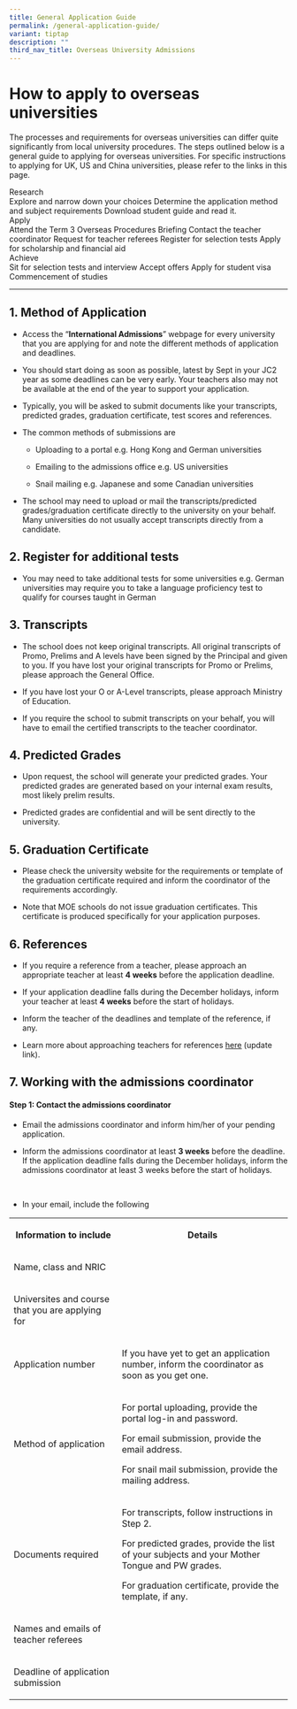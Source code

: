 ```yaml
---
title: General Application Guide
permalink: /general-application-guide/
variant: tiptap
description: ""
third_nav_title: Overseas University Admissions
---
```

<h1><strong>How to apply to overseas universities</strong></h1>
<p>The processes and requirements&nbsp;for overseas universities can differ
quite significantly from local university procedures. The steps outlined
below is a general guide to applying for overseas universities. For specific
instructions to applying for UK, US and&nbsp;China&nbsp;universities, please
refer to the links in this page.</p>
<p></p>
<div class="isomer-card-grid">
<div class="isomer-card">
<div class="isomer-card-body">
<div class="isomer-card-title">Research</div>
<div class="isomer-card-description">Explore and narrow down your choices Determine the application method
and subject requirements Download student guide and read it.</div>
</div>
</div>
<div class="isomer-card">
<div class="isomer-card-body">
<div class="isomer-card-title">Apply</div>
<div class="isomer-card-description">Attend the Term 3 Overseas Procedures Briefing Contact the teacher coordinator
Request for teacher referees Register for selection tests Apply for scholarship
and financial aid</div>
</div>
</div>
<div class="isomer-card">
<div class="isomer-card-body">
<div class="isomer-card-title">Achieve</div>
<div class="isomer-card-description">Sit for selection tests and interview Accept offers Apply for student
visa Commencement of studies</div>
</div>
</div>
</div>
<hr>
<h2>1. Method of Application</h2>
<ul>
<li>
<p>Access the “<strong>International Admissions</strong>” webpage for every
university that you are applying for and note the different methods of
application and deadlines.</p>
</li>
<li>
<p>You should start doing as soon as possible, latest by Sept in your JC2
year&nbsp;as some deadlines can be very early. Your teachers also may not
be available at the end of the year to support your application.</p>
</li>
<li>
<p>Typically, you will be asked to submit documents like your transcripts,
predicted grades, graduation certificate, test scores and references.</p>
</li>
<li>
<p>The common methods of submissions are</p>
<ul>
<li>
<p>Uploading to a portal e.g. Hong Kong and German universities</p>
</li>
<li>
<p>Emailing to the admissions office e.g. US universities</p>
</li>
<li>
<p>Snail mailing e.g. Japanese and some Canadian universities</p>
</li>
</ul>
</li>
<li>
<p>The school may need to upload or mail the transcripts/predicted grades/graduation
certificate directly to the university on your behalf. Many universities
do not usually accept transcripts directly from a candidate.</p>
</li>
</ul>
<h2>2. Register for additional tests</h2>
<ul>
<li>
<p>You may need to take additional tests for some universities e.g. German
universities may require you to take a language proficiency test to qualify
for courses taught in German</p>
</li>
</ul>
<h2>3. Transcripts</h2>
<ul>
<li>
<p>The school does not keep original transcripts. All original transcripts
of Promo, Prelims and A levels have been signed by the Principal and&nbsp;given
to you. If you have lost your original transcripts for Promo or Prelims,
please approach the General Office.</p>
</li>
<li>
<p>If you have lost your O or A-Level transcripts, please approach Ministry
of Education.</p>
</li>
<li>
<p>If you require the school to submit transcripts on your behalf, you will
have to email the certified transcripts to the teacher coordinator.</p>
</li>
</ul>
<h2>4. Predicted Grades</h2>
<ul>
<li>
<p>Upon request, the school will generate your predicted grades.&nbsp;Your
predicted grades are generated based on your internal exam results, most
likely prelim results.</p>
</li>
<li>
<p>Predicted grades are confidential and will be sent directly to the university.</p>
</li>
</ul>
<h2>5. Graduation Certificate</h2>
<ul>
<li>
<p>Please check the university website for the requirements or template of
the graduation certificate required and inform the coordinator&nbsp;of
the requirements accordingly.</p>
</li>
<li>
<p>Note that MOE schools do not issue graduation certificates. This certificate
is produced specifically for your application purposes.</p>
</li>
</ul>
<h2>6. References</h2>
<ul>
<li>
<p>If you require a reference from a teacher, please approach an appropriate
teacher at least <strong>4&nbsp;weeks</strong>&nbsp;before the application
deadline.&nbsp;</p>
</li>
<li>
<p>If your application deadline falls during the December holidays, inform
your teacher at least <strong>4&nbsp;weeks</strong> before the start of holidays.</p>
</li>
<li>
<p>Inform the teacher of the deadlines and template of the reference, if
any.&nbsp;</p>
</li>
<li>
<p>Learn more about approaching teachers for references <a href="teacher-references" class="wixui-rich-text__text" rel="noopener noreferrer nofollow" target="_self"><u>here</u></a> (update
link).</p>
</li>
</ul>
<h2>7. Working with the admissions coordinator</h2>
<h4>Step 1: Contact the admissions coordinator</h4>
<ul>
<li>
<p>Email the admissions coordinator and inform him/her of your pending application.</p>
</li>
<li>
<p>Inform the admissions coordinator at least <strong>3 weeks</strong> before
the deadline. If the application deadline falls during the&nbsp;December
holidays, inform the admissions coordinator at least 3 weeks before the
start of holidays.</p>
</li>
</ul>
<p>​</p>
<ul>
<li>
<p>In your email, include the following​​</p>
</li>
</ul>
<table style="minWidth: 50px">
<colgroup>
<col>
<col>
</colgroup>
<tbody>
<tr>
<th rowspan="1" colspan="1">
<p>Information to include</p>
</th>
<th rowspan="1" colspan="1">
<p>Details</p>
</th>
</tr>
<tr>
<td rowspan="1" colspan="1">
<p>Name, class and NRIC&nbsp;</p>
</td>
<td rowspan="1" colspan="1">
<p></p>
</td>
</tr>
<tr>
<td rowspan="1" colspan="1">
<p>Universites and course that you are applying for&nbsp;</p>
</td>
<td rowspan="1" colspan="1">
<p></p>
</td>
</tr>
<tr>
<td rowspan="1" colspan="1">
<p>Application number&nbsp;</p>
</td>
<td rowspan="1" colspan="1">
<p>If you have yet to get an application number, inform the coordinator as
soon as you get one.</p>
</td>
</tr>
<tr>
<td rowspan="1" colspan="1">
<p>Method of application&nbsp;</p>
</td>
<td rowspan="1" colspan="1">
<p>For portal uploading, provide the portal log-in and password.</p>
<p>For email submission, provide the email address.</p>
<p>For snail mail submission, provide the mailing address.</p>
</td>
</tr>
<tr>
<td rowspan="1" colspan="1">
<p>Documents required&nbsp;</p>
</td>
<td rowspan="1" colspan="1">
<p>For transcripts, follow instructions in Step 2.</p>
<p>For predicted grades, provide the list of your subjects and your Mother
Tongue and PW grades.</p>
<p>For graduation certificate, provide the template, if any.</p>
</td>
</tr>
<tr>
<td rowspan="1" colspan="1">
<p>Names and emails of teacher referees</p>
</td>
<td rowspan="1" colspan="1">
<p></p>
</td>
</tr>
<tr>
<td rowspan="1" colspan="1">
<p>Deadline of application submission</p>
</td>
<td rowspan="1" colspan="1">
<p></p>
</td>
</tr>
</tbody>
</table>
<p></p>